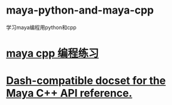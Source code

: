 # maya-python-and-maya-cpp
学习maya编程用python和cpp
# <a href="https://github.com/Jap3dWorks/maya_cpp">maya cpp 编程练习</a>
# <a href="https://github.com/sonictk/maya_cpp_reference_docset">Dash-compatible docset for the Maya C++ API reference.</a>
